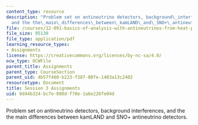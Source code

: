 ```yaml
---
content_type: resource
description: "Problem set on antineutrino detectors, background\_interferences,\_\
  and the the\_main\_differences\_between\_kamLAND\_and\_SNO+\_antineutrino\_detectors."
file: /courses/12-091-basics-of-analysis-with-antineutrinos-from-heat-producing-elements-k-u-th-in-the-earth-january-iap-2010/0d44b324bc7e880df70e1a6e226fe04d_MIT12_091IAP10_assignment3.pdf
file_size: 95138
file_type: application/pdf
learning_resource_types:
- Assignments
license: https://creativecommons.org/licenses/by-nc-sa/4.0/
ocw_type: OCWFile
parent_title: Assignments
parent_type: CourseSection
parent_uid: 4b57f460-b223-f387-80fe-1483a13c2402
resourcetype: Document
title: Session 3 Assignments
uid: 0d44b324-bc7e-880d-f70e-1a6e226fe04d
---
```

Problem set on antineutrino detectors, background interferences, and the the main differences between kamLAND and SNO+ antineutrino detectors.